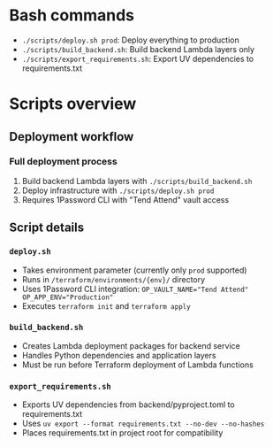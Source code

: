 # Bash commands

- `./scripts/deploy.sh prod`: Deploy everything to production
- `./scripts/build_backend.sh`: Build backend Lambda layers only
- `./scripts/export_requirements.sh`: Export UV dependencies to requirements.txt

# Scripts overview

## Deployment workflow

### Full deployment process

1. Build backend Lambda layers with `./scripts/build_backend.sh`
2. Deploy infrastructure with `./scripts/deploy.sh prod`
3. Requires 1Password CLI with "Tend Attend" vault access

## Script details

### `deploy.sh`

- Takes environment parameter (currently only `prod` supported)
- Runs in `/terraform/environments/{env}/` directory
- Uses 1Password CLI integration: `OP_VAULT_NAME="Tend Attend" OP_APP_ENV="Production"`
- Executes `terraform init` and `terraform apply`

### `build_backend.sh`

- Creates Lambda deployment packages for backend service
- Handles Python dependencies and application layers
- Must be run before Terraform deployment of Lambda functions

### `export_requirements.sh`

- Exports UV dependencies from backend/pyproject.toml to requirements.txt
- Uses `uv export --format requirements.txt --no-dev --no-hashes`
- Places requirements.txt in project root for compatibility
